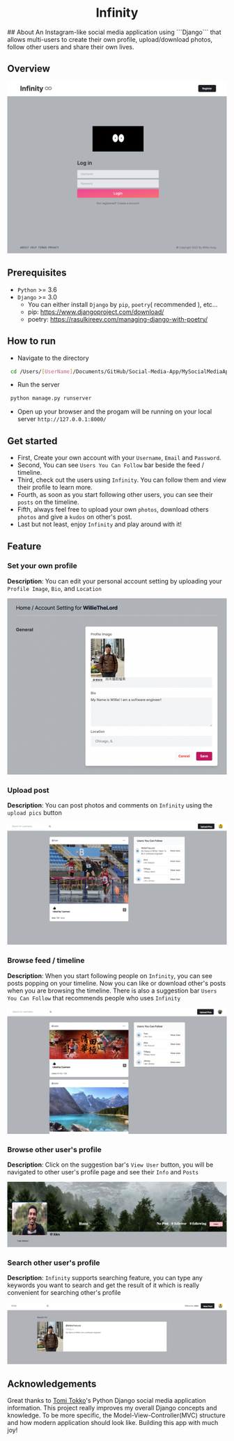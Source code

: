 <h1 align="center">Infinity</h1>
## About
An Instagram-like social media application using ```Django``` that allows multi-users to create their own profile, upload/download photos, follow other users and share their own lives. 

## Overview
<img src="./assets/overview.png" />


## Prerequisites
- ```Python``` >= 3.6
- ```Django``` >= 3.0
  - You can either install ```Django``` by ```pip```, ```poetry```( recommended ), etc...
  - pip: https://www.djangoproject.com/download/
  - poetry: https://rasulkireev.com/managing-django-with-poetry/

## How to run
- Navigate to the directory 
``` bash
 cd /Users/[UserName]/Documents/GitHub/Social-Media-App/MySocialMediaApp/my_social_media
```
- Run the server
``` bash
 python manage.py runserver
```
- Open up your browser and the progam will be running on your local server ```http://127.0.0.1:8000/```

## Get started
- First, Create your own account  with your ```Username```, ```Email``` and ```Password```.
- Second, You can see ```Users You Can Follow``` bar beside the feed / timeline.
- Third, check out the users using ```Infinity```. You can follow them and view their profile to learn more.
- Fourth, as soon as you start following other users, you can see their ```posts``` on the timeline.
- Fifth, always feel free to upload your own ```photos```, download others ```photos``` and give a ```kudos``` on other's post.
- Last but not least, enjoy ```Infinity``` and play around with it!

## Feature
### Set your own profile
  **Description**: You can edit your personal account setting by uploading your ```Profile Image```, ```Bio```, and  ```Location```

  <img src="./assets/profile_setting.png" />
  
### Upload post
  **Description**: You can post photos and comments on ```Infinity``` using the ```upload pics``` button

  <img src="./assets/post.png" />

### Browse feed / timeline
**Description**: When you start following people on ```Infinity```, you can see posts popping on your timeline. Now you can like or download other's posts when you are browsing the timeline. There is also a suggestion bar ```Users You Can Follow``` that recommends people who uses ```Infinity```

  <img src="./assets/feed.jpeg" />

### Browse other user's profile
**Description**: Click on the suggestion bar's ```View User``` button, you will be navigated to other user's profile page and see their ```Info``` and ```Posts```

<img src="./assets/other_profile.png" />


### Search other user's profile
**Description**: ```Infinity``` supports searching feature, you can type any keywords you want to search and get the result of it which is really convenient for searching other's profile

<img src="./assets/search_profile.png" />


## Acknowledgements
Great thanks to [Tomi Tokko](https://github.com/tomitokko)'s Python Django social media application information. This project really improves my overall Django concepts and knowledge. To be more specific, the Model-View-Controller(MVC) structure and how modern application should look like. Building this app with much joy!



